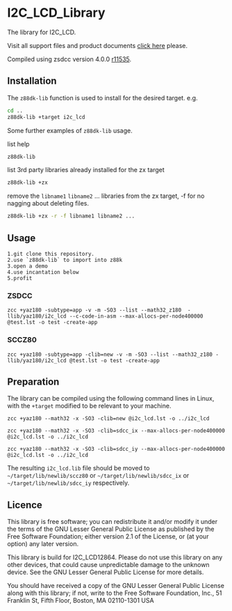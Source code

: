 # I2C_LCD_Library
The library for I2C_LCD.

Visit all support files and product documents [click here](https://github.com/SparkingStudio/I2C_LCD) please.

Compiled using zsdcc version 4.0.0 [r11535](https://sourceforge.net/p/sdcc/code/11535/log/?path=/trunk/sdcc).

## Installation

The `z88dk-lib` function is used to install for the desired target. e.g.

```bash
cd ..
z88dk-lib +target i2c_lcd
```

Some further examples of `z88dk-lib` usage.

list help
```bash
z88dk-lib
```

list 3rd party libraries already installed for the zx target
```bash
z88dk-lib +zx
```
remove the `libname1` `libname2` ... libraries from the zx target, -f for no nagging about deleting files.
```bash
z88dk-lib +zx -r -f libname1 libname2 ...
```

## Usage
    1.git clone this repository.
    2.use `z88dk-lib` to import into z88k
	3.open a demo
	4.use incantation below
	5.profit

### ZSDCC
`zcc +yaz180 -subtype=app -v -m -SO3 --list --math32_z180  -llib/yaz180/i2c_lcd --c-code-in-asm --max-allocs-per-node400000 @test.lst -o test -create-app`

### SCCZ80
`zcc +yaz180 -subtype=app -clib=new -v -m -SO3 --list --math32_z180 -llib/yaz180/i2c_lcd @test.lst -o test -create-app`

## Preparation

The library can be compiled using the following command lines in Linux, with the `+target` modified to be relevant to your machine.

`zcc +yaz180 --math32 -x -SO3 -clib=new @i2c_lcd.lst -o ../i2c_lcd`

`zcc +yaz180 --math32 -x -SO3 -clib=sdcc_ix --max-allocs-per-node400000 @i2c_lcd.lst -o ../i2c_lcd`

`zcc +yaz180 --math32 -x -SO3 -clib=sdcc_iy --max-allocs-per-node400000 @i2c_lcd.lst -o ../i2c_lcd`

The resulting `i2c_lcd.lib` file should be moved to `~/target/lib/newlib/sccz80` or `~/target/lib/newlib/sdcc_ix` or `~/target/lib/newlib/sdcc_iy` respectively.

## Licence

This library is free software; you can redistribute it and/or modify it under the terms of the GNU Lesser General Public License as published by the Free Software Foundation; either version 2.1 of the License, or (at your option) any later version.

This library is build for I2C_LCD12864. Please do not use this library on any other devices, that could cause unpredictable damage to the unknown device. See the GNU Lesser General Public License for more details.

You should have received a copy of the GNU Lesser General Public License along with this library; if not, write to the Free Software Foundation, Inc., 51 Franklin St, Fifth Floor, Boston, MA  02110-1301  USA
